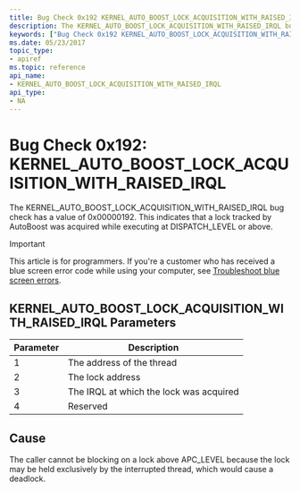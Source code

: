 ```yaml
---
title: Bug Check 0x192 KERNEL_AUTO_BOOST_LOCK_ACQUISITION_WITH_RAISED_IRQL
description: The KERNEL_AUTO_BOOST_LOCK_ACQUISITION_WITH_RAISED_IRQL bug check indicates that a lock tracked by AutoBoost was acquired while executing at DISPATCH_LEVEL or above.
keywords: ["Bug Check 0x192 KERNEL_AUTO_BOOST_LOCK_ACQUISITION_WITH_RAISED_IRQL", "KERNEL_AUTO_BOOST_LOCK_ACQUISITION_WITH_RAISED_IRQL"]
ms.date: 05/23/2017
topic_type:
- apiref
ms.topic: reference
api_name:
- KERNEL_AUTO_BOOST_LOCK_ACQUISITION_WITH_RAISED_IRQL
api_type:
- NA
---
```


# Bug Check 0x192: KERNEL\_AUTO\_BOOST\_LOCK\_ACQUISITION\_WITH\_RAISED\_IRQL


The KERNEL\_AUTO\_BOOST\_LOCK\_ACQUISITION\_WITH\_RAISED\_IRQL bug check has a value of 0x00000192. This indicates that a lock tracked by AutoBoost was acquired while executing at DISPATCH\_LEVEL or above.

> [!IMPORTANT]
> This article is for programmers. If you're a customer who has received a blue screen error code while using your computer, see [Troubleshoot blue screen errors](https://www.windows.com/stopcode).


## KERNEL\_AUTO\_BOOST\_LOCK\_ACQUISITION\_WITH\_RAISED\_IRQL Parameters


| Parameter | Description                             |
|-----------|-----------------------------------------|
| 1         | The address of the thread               |
| 2         | The lock address                        |
| 3         | The IRQL at which the lock was acquired |
| 4         | Reserved                                |

 

## Cause

The caller cannot be blocking on a lock above APC\_LEVEL because the lock may be held exclusively by the interrupted thread, which would cause a deadlock.

 

 




